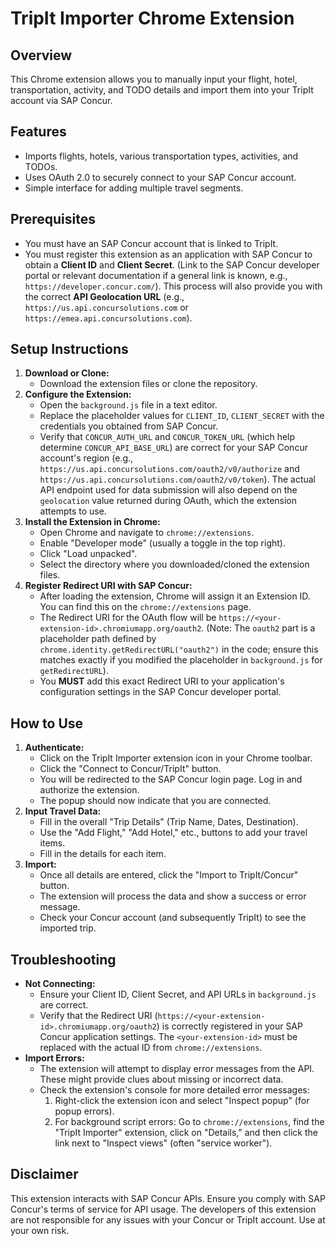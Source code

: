 # TripIt Importer Chrome Extension

## Overview
This Chrome extension allows you to manually input your flight, hotel, transportation, activity, and TODO details and import them into your TripIt account via SAP Concur.

## Features
*   Imports flights, hotels, various transportation types, activities, and TODOs.
*   Uses OAuth 2.0 to securely connect to your SAP Concur account.
*   Simple interface for adding multiple travel segments.

## Prerequisites
*   You must have an SAP Concur account that is linked to TripIt.
*   You must register this extension as an application with SAP Concur to obtain a **Client ID** and **Client Secret**. (Link to the SAP Concur developer portal or relevant documentation if a general link is known, e.g., `https://developer.concur.com/`). This process will also provide you with the correct **API Geolocation URL** (e.g., `https://us.api.concursolutions.com` or `https://emea.api.concursolutions.com`).

## Setup Instructions
1.  **Download or Clone:**
    *   Download the extension files or clone the repository.
2.  **Configure the Extension:**
    *   Open the `background.js` file in a text editor.
    *   Replace the placeholder values for `CLIENT_ID`, `CLIENT_SECRET` with the credentials you obtained from SAP Concur.
    *   Verify that `CONCUR_AUTH_URL` and `CONCUR_TOKEN_URL` (which help determine `CONCUR_API_BASE_URL`) are correct for your SAP Concur account's region (e.g., `https://us.api.concursolutions.com/oauth2/v0/authorize` and `https://us.api.concursolutions.com/oauth2/v0/token`). The actual API endpoint used for data submission will also depend on the `geolocation` value returned during OAuth, which the extension attempts to use.
3.  **Install the Extension in Chrome:**
    *   Open Chrome and navigate to `chrome://extensions`.
    *   Enable "Developer mode" (usually a toggle in the top right).
    *   Click "Load unpacked".
    *   Select the directory where you downloaded/cloned the extension files.
4.  **Register Redirect URI with SAP Concur:**
    *   After loading the extension, Chrome will assign it an Extension ID. You can find this on the `chrome://extensions` page.
    *   The Redirect URI for the OAuth flow will be `https://<your-extension-id>.chromiumapp.org/oauth2`. (Note: The `oauth2` part is a placeholder path defined by `chrome.identity.getRedirectURL("oauth2")` in the code; ensure this matches exactly if you modified the placeholder in `background.js` for `getRedirectURL`).
    *   You **MUST** add this exact Redirect URI to your application's configuration settings in the SAP Concur developer portal.

## How to Use
1.  **Authenticate:**
    *   Click on the TripIt Importer extension icon in your Chrome toolbar.
    *   Click the "Connect to Concur/TripIt" button.
    *   You will be redirected to the SAP Concur login page. Log in and authorize the extension.
    *   The popup should now indicate that you are connected.
2.  **Input Travel Data:**
    *   Fill in the overall "Trip Details" (Trip Name, Dates, Destination).
    *   Use the "Add Flight," "Add Hotel," etc., buttons to add your travel items.
    *   Fill in the details for each item.
3.  **Import:**
    *   Once all details are entered, click the "Import to TripIt/Concur" button.
    *   The extension will process the data and show a success or error message.
    *   Check your Concur account (and subsequently TripIt) to see the imported trip.

## Troubleshooting
*   **Not Connecting:**
    *   Ensure your Client ID, Client Secret, and API URLs in `background.js` are correct.
    *   Verify that the Redirect URI (`https://<your-extension-id>.chromiumapp.org/oauth2`) is correctly registered in your SAP Concur application settings. The `<your-extension-id>` must be replaced with the actual ID from `chrome://extensions`.
*   **Import Errors:**
    *   The extension will attempt to display error messages from the API. These might provide clues about missing or incorrect data.
    *   Check the extension's console for more detailed error messages:
        1.  Right-click the extension icon and select "Inspect popup" (for popup errors).
        2.  For background script errors: Go to `chrome://extensions`, find the "TripIt Importer" extension, click on "Details," and then click the link next to "Inspect views" (often "service worker").

## Disclaimer
This extension interacts with SAP Concur APIs. Ensure you comply with SAP Concur's terms of service for API usage. The developers of this extension are not responsible for any issues with your Concur or TripIt account. Use at your own risk.
